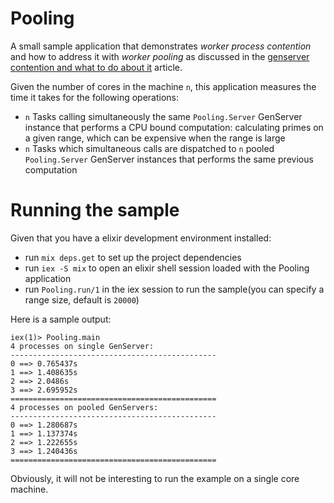 # Pooling

A small sample application that demonstrates *worker process contention* and how to address it with *worker pooling* as discussed in the [genserver contention and what to do about it](http://blog.techdominator.com/article/genserver-contention-and-what-to-do-about-it.html) article.


Given the number of cores in the machine `n`, this application measures the time it takes for the following operations:
 - `n` Tasks calling simultaneously the same `Pooling.Server` GenServer instance that performs a CPU bound computation: calculating primes on a given range, which can be expensive when the range is large
 - `n` Tasks which simultaneous calls are dispatched to `n` pooled `Pooling.Server` GenServer instances that performs the same previous computation

# Running the sample

Given that you have a elixir development environment installed:

- run `mix deps.get` to set up the project dependencies
- run `iex -S mix` to open an elixir shell session loaded with the Pooling application
- run `Pooling.run/1` in the iex session to run the sample(you can specify a range size, default is `20000`)

Here is a sample output:

```
iex(1)> Pooling.main
4 processes on single GenServer:
----------------------------------------------
0 ==> 0.765437s
1 ==> 1.408635s
2 ==> 2.0486s
3 ==> 2.695952s
==============================================
4 processes on pooled GenServers:
----------------------------------------------
0 ==> 1.280687s
1 ==> 1.137374s
2 ==> 1.222655s
3 ==> 1.240436s
==============================================

```

Obviously, it will not be interesting to run the example on a single core machine.
